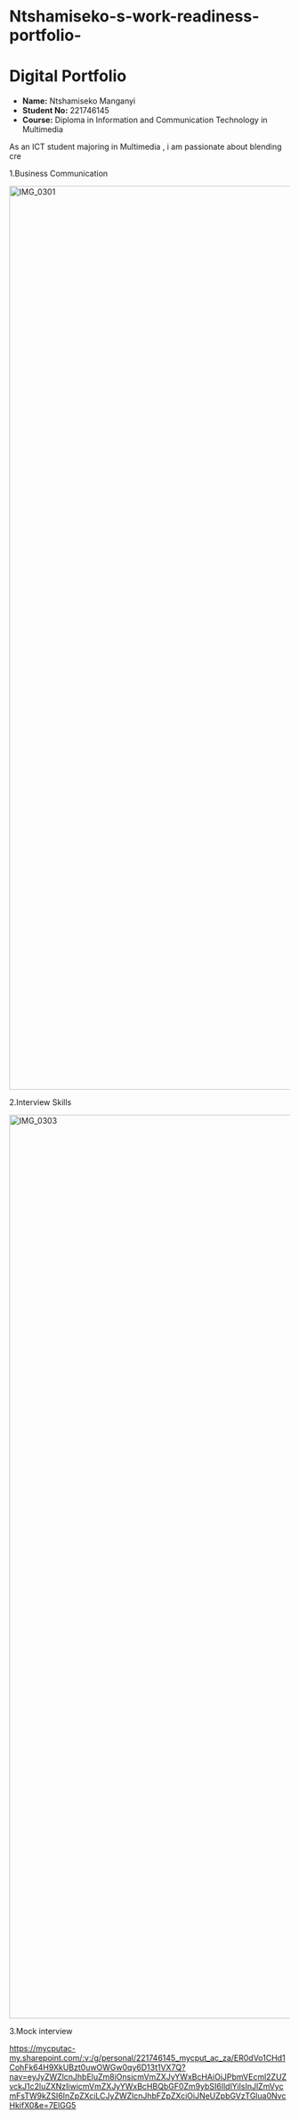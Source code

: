 # Ntshamiseko-s-work-readiness-portfolio-
# Digital Portfolio

- **Name:** Ntshamiseko Manganyi
- **Student No:** 221746145
- **Course:** Diploma in Information and Communication Technology in Multimedia
  
As an ICT student majoring in Multimedia , i am passionate about blending cre

1.Business Communication

<img width="2160" height="1620" alt="IMG_0301" src="https://github.com/user-attachments/assets/94bd8587-f25f-4d68-96b4-b28465eba7b1" />

2.Interview Skills

<img width="2160" height="1620" alt="IMG_0303" src="https://github.com/user-attachments/assets/c9ab817f-1bdf-42ec-a2fc-352096b0d471" />

3.Mock interview

https://mycputac-my.sharepoint.com/:v:/g/personal/221746145_mycput_ac_za/ER0dVo1CHd1CohFk64H9XkUBzt0uwOWGw0qy6D13t1VX7Q?nav=eyJyZWZlcnJhbEluZm8iOnsicmVmZXJyYWxBcHAiOiJPbmVEcml2ZUZvckJ1c2luZXNzIiwicmVmZXJyYWxBcHBQbGF0Zm9ybSI6IldlYiIsInJlZmVycmFsTW9kZSI6InZpZXciLCJyZWZlcnJhbFZpZXciOiJNeUZpbGVzTGlua0NvcHkifX0&e=7ElGG5


